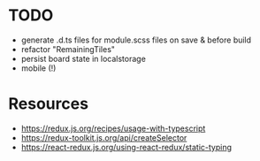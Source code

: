 # TODO

- generate .d.ts files for module.scss files on save & before build
- refactor "RemainingTiles"
- persist board state in localstorage
- mobile (!)

# Resources

- https://redux.js.org/recipes/usage-with-typescript
- https://redux-toolkit.js.org/api/createSelector
- https://react-redux.js.org/using-react-redux/static-typing
